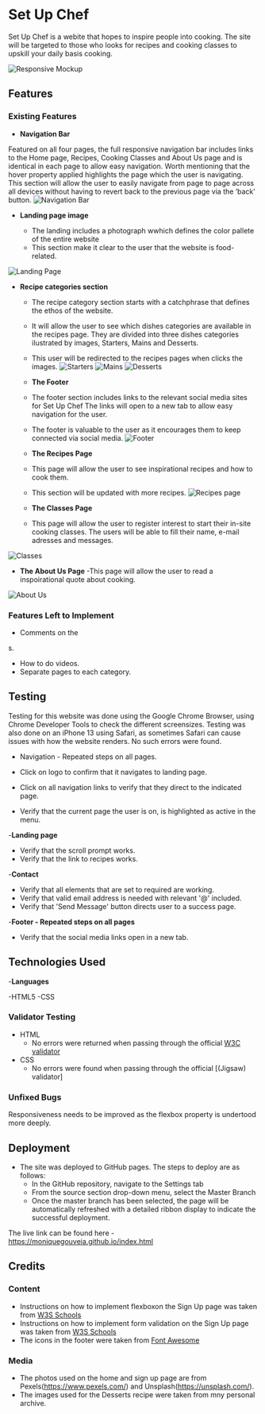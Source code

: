 # Set Up Chef
Set Up Chef is a webite that hopes to inspire people into cooking. The site will be targeted to those who looks for recipes and cooking classes to upskill your daily basis cooking.

![Responsive Mockup](https://github.com/moniquegouveia/moniquegouveia.github.io/blob/main/assets/images/mock-up.png)

## Features
### Existing Features
- __Navigation Bar__

Featured on all four pages, the full responsive navigation bar includes links to the Home page, Recipes, Cooking Classes and About Us page and is identical in each page to allow easy navigation. Worth mentioning that the hover property applied highlights the page which the user is navigating.
This section will allow the user to easily navigate from page to page across all devices without having to revert back to the previous page via the ‘back’ button.
![Navigation Bar](https://github.com/moniquegouveia/moniquegouveia.github.io/blob/main/assets/images/nav-bar.png)

- __Landing page image__

  - The landing includes a photograph wwhich defines the color pallete of the entire website
  - This section make it clear to the user that the website is food-related.

![Landing Page](https://github.com/moniquegouveia/moniquegouveia.github.io/blob/main/assets/images/banner.png)

- __Recipe categories section__

  - The recipe category section starts with a catchphrase that defines the ethos of the website.
  - It will allow the user to see which dishes categories are available in the recipes page. They are divided into three dishes categories ilustrated by images, Starters, Mains and Desserts.
  - This user will be redirected to the recipes pages when clicks the images.
  ![Starters](https://github.com/moniquegouveia/moniquegouveia.github.io/blob/main/assets/images/starters.png)
  ![Mains](https://github.com/moniquegouveia/moniquegouveia.github.io/blob/main/assets/images/mains.png)
  ![Desserts](https://github.com/moniquegouveia/moniquegouveia.github.io/blob/main/assets/images/desserts.png)
  
  - __The Footer__ 

  - The footer section includes links to the relevant social media sites for Set Up Chef The links will open to a new tab to allow easy navigation for the user. 
  - The footer is valuable to the user as it encourages them to keep connected via social media.
 ![Footer](https://github.com/moniquegouveia/moniquegouveia.github.io/blob/main/assets/images/footer.png)
  
   - __The Recipes Page__

  - This page will allow the user to see inspirational recipes and how to cook them. 
  - This section will be updated with more recipes.
   ![Recipes page](https://github.com/moniquegouveia/moniquegouveia.github.io/blob/main/assets/images/recipes-page.png)
   
   - __The Classes Page__

  - This page will allow the user to register interest to start their in-site cooking classes. The users will be able to fill their name, e-mail adresses and messages.

![Classes](https://github.com/moniquegouveia/moniquegouveia.github.io/blob/main/assets/images/classes-form.png)

- __The About Us Page__
-This page will allow the user to read a inspoirational quote about cooking.

![About Us](https://github.com/moniquegouveia/moniquegouveia.github.io/blob/main/assets/images/about.png)


### Features Left to Implement

- Comments on the 


















s.
- How to do videos.
- Separate pages to each category.

## Testing 
Testing for this website was done using the Google Chrome Browser, using Chrome Developer Tools to check the different screensizes. Testing was also done on an iPhone 13 using Safari, as sometimes Safari can cause issues with how the website renders. No such errors were found.


- Navigation - Repeated steps on all pages.

- Click on logo to confirm that it navigates to landing page.
- Click on all navigation links to verify that they direct to the indicated page.
- Verify that the current page the user is on, is highlighted as active in the menu.

-__Landing page__
- Verify that the scroll prompt works.
- Verify that the link to recipes works.

-__Contact__
- Verify that all elements that are set to required are working.
- Verify that valid email address is needed with relevant '@' included.
- Verify that 'Send Message' button directs user to a success page.

-__Footer - Repeated steps on all pages__
- Verify that the social media links open in a new tab.
## Technologies Used

-__Languages__

-HTML5
-CSS

### Validator Testing 

- HTML
  - No errors were returned when passing through the official [W3C validator](https://validator.w3.org/nu/?doc=https%3A%2F%2Fmoniquegouveia.github.io%2Frecipe%2Findex.html)
- CSS
  - No errors were found when passing through the official [(Jigsaw) validator]
### Unfixed Bugs

Responsiveness needs to be improved as the flexbox property is undertood more deeply.

## Deployment

- The site was deployed to GitHub pages. The steps to deploy are as follows: 
  - In the GitHub repository, navigate to the Settings tab 
  - From the source section drop-down menu, select the Master Branch
  - Once the master branch has been selected, the page will be automatically refreshed with a detailed ribbon display to indicate the successful deployment. 

The live link can be found here - https://moniquegouveia.github.io/index.html


## Credits 

### Content 

- Instructions on how to implement flexboxon the Sign Up page was taken from [W3S Schools](https://www.w3schools.com/css/css3_flexbox_responsive.asp)
- Instructions on how to implement form validation on the Sign Up page was taken from [W3S Schools](https://www.w3schools.com/html/html_forms.asp)
- The icons in the footer were taken from [Font Awesome](https://fontawesome.com/)

### Media

- The photos used on the home and sign up page are from Pexels(https://www.pexels.com/) and Unsplash(https://unsplash.com/).
- The images used for the Desserts recipe were taken from mny personal archive.








